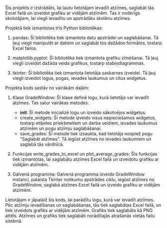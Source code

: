 Šis projekts ir izstrādāts, lai ļautu lietotājam ievadīt atzīmes, saglabāt tās Excel failā un izveidot grafiku ar vidējām atzīmēm. Tas ir noderīgs skolotājiem, lai viegli ievadītu un apstrādātu skolēnu atzīmes.

Projektā tiek izmantotas trīs Python bibliotēkas:

1. pandas: Šī bibliotēka tiek izmantota datu apstrādei un saglabāšanai. Tā ļauj viegli manipulēt ar datiem un saglabāt tos dažādos formātos, tostarp Excel failos.

2. matplotlib.pyplot: Šī bibliotēka tiek izmantota grafiku zīmēšanai. Tā ļauj viegli izveidot dažāda veida grafikus, tostarp stabiņdiagrammas.

3. tkinter: Šī bibliotēka tiek izmantota lietotāja saskarnes izveidei. Tā ļauj viegli izveidot logus, pogas, ievades laukumus un citus widgetus.

Projekta kods sastāv no vairākām daļām:

1. Klase GradeWindow: Šī klase definē logu, kurā lietotājs var ievadīt atzīmes. Tas satur vairākas metodes:
    - __init__: Šī metode inicializē logu un izveido sākotnējos widgetus.
    - create_widgets: Šī metode izveido visus nepieciešamos widgetus, tostarp etiķetes priekšmetiem un darba veidiem, ievades laukumus atzīmēm un pogu atzīmju saglabāšanai.
    - save_grades: Šī metode tiek izsaukta, kad lietotājs nospiež pogu "Saglabāt atzīmes". Tā iegūst atzīmes no ievades laukumiem un saglabā tās vārdnīcā.

2. Funkcijas write_grades_to_excel un plot_average_grades: Šīs funkcijas tiek izmantotas, lai saglabātu atzīmes Excel failā un izveidotu grafiku ar vidējām atzīmēm.

3. Galvenā programma: Galvenā programma izveido GradeWindow instanci, palaista Tkinter notikumu apstrādes ciklu, iegūst atzīmes no GradeWindow, saglabā atzīmes Excel failā un izveido grafiku ar vidējām atzīmēm. 

Lietotājam ir jāpalaiž šis kods, lai parādītu logu, kurā var ievadīt atzīmes. Pēc atzīmju ievadīšanas un saglabāšanas, tās tiek saglabātas Excel failā, un tiek izveidots grafiks ar vidējām atzīmēm. Grafiks tiek saglabāts kā PNG attēls. Atzīmes un grafiks tiek saglabāti norādītajās atrašanās vietās failu sistēmā.
